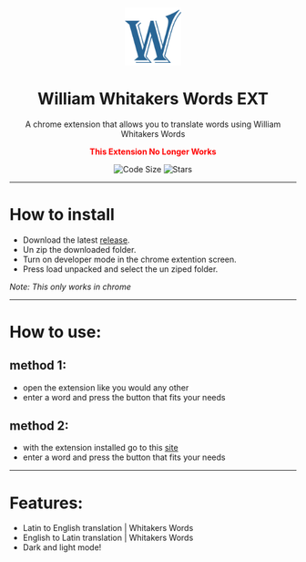 <div align="center">
  <!-- Logo and Title -->
  <img src="./images/icon.png" alt="logo" width="20%"/>
  <h1>William Whitakers Words EXT</h1>
  <p>A chrome extension that allows you to translate words using William Whitakers Words</p>

  <div style="color: red">

  **This Extension No Longer Works**

  </div>

<!-- Fancy badges -->
<img src="https://img.shields.io/github/languages/code-size/cqb13/William-Whitakers-Words-EXT" alt="Code Size">
<img src="https://img.shields.io/github/stars/cqb13/William-Whitakers-Words-EXT" alt="Stars">
</div>

<hr />

# How to install

- Download the latest [release](/../../releases).
- Un zip the downloaded folder.
- Turn on developer mode in the chrome extention screen.
- Press load unpacked and select the un ziped folder.

_Note: This only works in chrome_

<hr />

# How to use:

## method 1:

- open the extension like you would any other
- enter a word and press the button that fits your needs

## method 2:

- with the extension installed go to this [site](https://archives.nd.edu/cgi-bin/wordz.pl)
- enter a word and press the button that fits your needs
<hr />

# Features:

- Latin to English translation | Whitakers Words
- English to Latin translation | Whitakers Words
- Dark and light mode!
